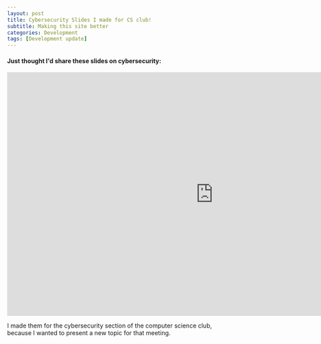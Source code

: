 ```yaml
---
layout: post
title: Cybersecurity Slides I made for CS club!
subtitle: Making this site better
categories: Development
tags: [Development update]
---
```

#### Just thought I'd share these slides on cybersecurity:


<iframe src="https://docs.google.com/presentation/d/e/2PACX-1vSzzgjdWkDXbX_A8-mR2sW5krX_Ilp3cGD70hgr5rQ5EoSbaAtvE-h6hZOd68OsukmW0ezOcn52UpgO/embed?start=false&loop=false&delayms=3000" frameborder="0" width="960" height="569" allowfullscreen="true" mozallowfullscreen="true" webkitallowfullscreen="true"></iframe>


I made them for the cybersecurity section of the computer science club, because I wanted to present a new topic for that meeting.